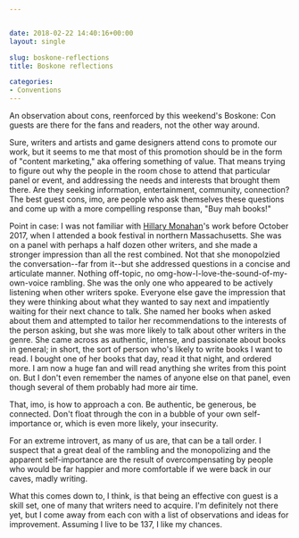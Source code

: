 ```yaml
---


date: 2018-02-22 14:40:16+00:00
layout: single

slug: boskone-reflections
title: Boskone reflections

categories:
- Conventions
---
```


An observation about cons, reenforced by this weekend's Boskone: Con guests are there for the fans and readers, not the other way around.

Sure, writers and artists and game designers attend cons to promote our work, but it seems to me that most of this promotion should be in the form of "content marketing," aka offering something of value. That means trying to figure out why the people in the room chose to attend that particular panel or event, and addressing the needs and interests that brought them there. Are they seeking information, entertainment, community, connection? The best guest cons, imo, are people who ask themselves these questions and come up with a more compelling response than, "Buy mah books!"




Point in case: I was not familiar with [Hillary Monahan](https://www.facebook.com/hillarymonahan13?fref=mentions)'s work before October 2017, when I attended a book festival in northern Massachusetts. She was on a panel with perhaps a half dozen other writers, and she made a stronger impression than all the rest combined. Not that she monopolzied the conversation--far from it--but she addressed questions in a concise and articulate manner. Nothing off-topic, no omg-how-I-love-the-sound-of-my-own-voice rambling. She was the only one who appeared to be actively listening when other writers spoke. Everyone else gave the impression that they were thinking about what they wanted to say next and impatiently waiting for their next chance to talk. She named her books when asked about them and attempted to tailor her recommendations to the interests of the person asking, but she was more likely to talk about other writers in the genre. She came across as authentic, intense, and passionate about books in generaI; in short, the sort of person who's likely to write books I want to read. I bought one of her books that day, read it that night, and ordered more. I am now a huge fan and will read anything she writes from this point on. But I don't even remember the names of anyone else on that panel, even though several of them probably had more air time.

That, imo, is how to approach a con. Be authentic, be generous, be connected. Don't float through the con in a bubble of your own self-importance or, which is even more likely, your insecurity.

For an extreme introvert, as many of us are, that can be a tall order. I suspect that a great deal of the rambling and the monopolizing and the apparent self-importance are the result of overcompensating by people who would be far happier and more comfortable if we were back in our caves, madly writing.

What this comes down to, I think, is that being an effective con guest is a skill set, one of many that writers need to acquire. I'm definitely not there yet, but I come away from each con with a list of observations and ideas for improvement. Assuming I live to be 137, I like my chances.



